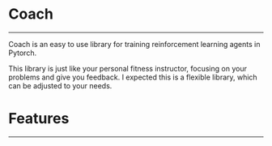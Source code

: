 # Coach
---

Coach is an easy to use library for training reinforcement learning agents in Pytorch.

This library is just like your personal fitness instructor, focusing on your problems and give you feedback. I expected this is a flexible library,
which can be adjusted to your needs.


# Features
---
